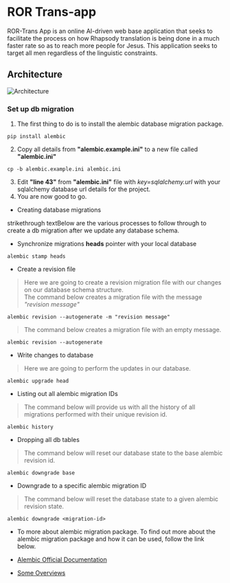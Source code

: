 # ROR Trans-app
ROR-Trans App is an online AI-driven web base application that seeks to facilitate the
process on how Rhapsody translation is being done in a much faster rate so as to reach
more people for Jesus. This application seeks to target all men regardless of the linguistic
constraints.

## Architecture
![Architecture](https://user-images.githubusercontent.com/42831769/158949952-6692ec32-7226-4637-8983-3fd094868789.png)

### Set up db migration

1. The first thing to do is to install the alembic database migration package.

```  
pip install alembic  
```  

2. Copy all details from **"alembic.example.ini"** to a new file called **"alembic.ini"**

```  
cp -b alembic.example.ini alembic.ini  
```  

3. Edit **"line 43"** from **"alembic.ini"** file with *key=sqlalchemy.url* with your sqlalchemy database url details for the project.
4. You are now good to go.

- Creating database migrations

strikethrough textBelow are the various processes to follow through to create a db migration after we update any database schema.

- Synchronize migrations **heads** pointer with your local database

```  
alembic stamp heads
```  

- Create a revision file

> Here we are going to create a revision migration file with our changes on our database schema structure.  
The command below creates a migration file with the message *"revision message"*

```  
alembic revision --autogenerate -m "revision message"  
```  

> The command below creates a migration file with an empty message.

```  
alembic revision --autogenerate  
```  

- Write changes to database

> Here we are going to perform the updates in our database.

```  
alembic upgrade head  
```  

- Listing out all alembic migration IDs

> The command below will provide us with all the history of all migrations performed with their unique revision id.

```  
alembic history  
```  

- Dropping all db tables

> The command below will reset our database state to the base alembic revision id.

```  
alembic downgrade base  
```  

- Downgrade to a specific alembic migration ID

> The command below will reset the database state to a given alembic revision state.

```  
alembic downgrade <migration-id>  
```  

- To more about alembic migration package.
To find out more about the alembic migration package and how it can be used, follow the link below.

* [Alembic Official Documentation](https://alembic.sqlalchemy.org/en/latest/)
- [Some Overviews](https://docs.google.com/document/d/1KPcFklHJ9prHKy0VxS3HvymkuyYu0BxqmbrIEQmx5RI/edit?usp=sharing)
